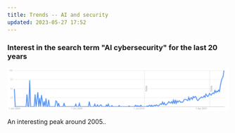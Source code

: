 ```yaml
---
title: Trends -- AI and security
updated: 2023-05-27 17:52
---
```


### Interest in the search term "AI cybersecurity" for the last 20 years

![google_trends.png.](/assets/google_trends.png "Figure 1: Google trends")

An interesting peak around 2005..
